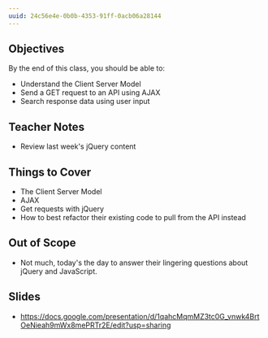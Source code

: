 ```yaml
---
uuid: 24c56e4e-0b0b-4353-91ff-0acb06a28144
---
```


## Objectives

By the end of this class, you should be able to:
- Understand the Client Server Model
- Send a GET request to an API using AJAX
- Search response data using user input

## Teacher Notes

- Review last week's jQuery content

## Things to Cover

- The Client Server Model
- AJAX
- Get requests with jQuery
- How to best refactor their existing code to pull from the API instead

## Out of Scope

- Not much, today's the day to answer their lingering questions about jQuery and JavaScript.

## Slides

- https://docs.google.com/presentation/d/1qahcMqmMZ3tc0G_vnwk4BrtOeNieah9mWx8mePRTr2E/edit?usp=sharing
